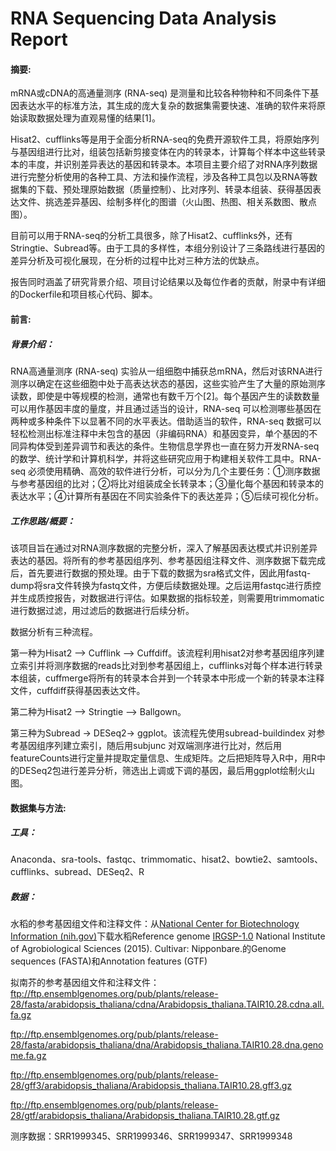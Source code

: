 # **RNA Sequencing Data Analysis Report**
#### **摘要:**

mRNA或cDNA的高通量测序 (RNA-seq) 是测量和比较各种物种和不同条件下基因表达水平的标准方法，其生成的庞大复杂的数据集需要快速、准确的软件来将原始读取数据处理为直观易懂的结果[1]。

Hisat2、cufflinks等是用于全面分析RNA-seq的免费开源软件工具，将原始序列与基因组进行比对，组装包括新剪接变体在内的转录本，计算每个样本中这些转录本的丰度，并识别差异表达的基因和转录本。本项目主要介绍了对RNA序列数据进行完整分析使用的各种工具、方法和操作流程，涉及各种工具包以及RNA等数据集的下载、预处理原始数据（质量控制）、比对序列、转录本组装、获得基因表达文件、挑选差异基因、绘制多样化的图谱（火山图、热图、相关系数图、散点图）。

目前可以用于RNA-seq的分析工具很多，除了Hisat2、cufflinks外，还有Stringtie、Subread等。由于工具的多样性，本组分别设计了三条路线进行基因的差异分析及可视化展现，在分析的过程中比对三种方法的优缺点。

报告同时涵盖了研究背景介绍、项目讨论结果以及每位作者的贡献，附录中有详细的Dockerfile和项目核心代码、脚本。

#### **前言:**

##### **背景介绍：**

RNA高通量测序 (RNA-seq) 实验从一组细胞中捕获总mRNA，然后对该RNA进行测序以确定在这些细胞中处于高表达状态的基因，这些实验产生了大量的原始测序读数，即使是中等规模的检测，通常也有数千万个[2]。每个基因产生的读数数量可以用作基因丰度的量度，并且通过适当的设计，RNA-seq 可以检测哪些基因在两种或多种条件下以显著不同的水平表达。借助适当的软件，RNA-seq 数据可以轻松检测出标准注释中未包含的基因（非编码RNA）和基因变异，单个基因的不同异构体受到差异调节和表达的条件。生物信息学界也一直在努力开发RNA-seq 的数学、统计学和计算机科学，并将这些研究应用于构建相关软件工具中。RNA-seq 必须使用精确、高效的软件进行分析，可以分为几个主要任务：①测序数据与参考基因组的比对；②将比对组装成全长转录本；③量化每个基因和转录本的表达水平；④计算所有基因在不同实验条件下的表达差异；⑤后续可视化分析。

##### **工作思路/概要：**

该项目旨在通过对RNA测序数据的完整分析，深入了解基因表达模式并识别差异表达的基因。将所有的参考基因组序列、参考基因组注释文件、测序数据下载完成后，首先要进行数据的预处理。由于下载的数据为sra格式文件，因此用fastq-dump将sra文件转换为fastq文件，方便后续数据处理。之后运用fastqc进行质控并生成质控报告，对数据进行评估。如果数据的指标较差，则需要用trimmomatic进行数据过滤，用过滤后的数据进行后续分析。

数据分析有三种流程。

第一种为Hisat2 –> Cufflink –> Cuffdiff。该流程利用hisat2对参考基因组序列建立索引并将测序数据的reads比对到参考基因组上，cufflinks对每个样本进行转录本组装，cuffmerge将所有的转录本合并到一个转录本中形成一个新的转录本注释文件，cuffdiff获得基因表达文件。

第二种为Hisat2 –> Stringtie –> Ballgown。

第三种为Subread -> DESeq2-> ggplot。该流程先使用subread-buildindex 对参考基因组序列建立索引，随后用subjunc 对双端测序进行比对，然后用featureCounts进行定量并提取定量信息、生成矩阵。之后把矩阵导入R中，用R中的DESeq2包进行差异分析，筛选出上调或下调的基因，最后用ggplot绘制火山图。

#### **数据集与方法:**

##### **工具：**

Anaconda、sra-tools、fastqc、trimmomatic、hisat2、bowtie2、samtools、cufflinks、subread、DESeq2、R

##### **数据：**

水稻的参考基因组文件和注释文件：从[National Center for Biotechnology Information (nih.gov)](https://www.ncbi.nlm.nih.gov/)下载水稻Reference genome [IRGSP-1.0](https://www.ncbi.nlm.nih.gov/datasets/genome/GCF_001433935.1/) National Institute of Agrobiological Sciences (2015). Cultivar: Nipponbare.的Genome sequences (FASTA)和Annotation features (GTF)

拟南芥的参考基因组文件和注释文件：ftp://ftp.ensemblgenomes.org/pub/plants/release-28/fasta/arabidopsis_thaliana/cdna/Arabidopsis_thaliana.TAIR10.28.cdna.all.fa.gz

ftp://ftp.ensemblgenomes.org/pub/plants/release-28/fasta/arabidopsis_thaliana/dna/Arabidopsis_thaliana.TAIR10.28.dna.genome.fa.gz

ftp://ftp.ensemblgenomes.org/pub/plants/release-28/gff3/arabidopsis_thaliana/Arabidopsis_thaliana.TAIR10.28.gff3.gz

ftp://ftp.ensemblgenomes.org/pub/plants/release-28/gtf/arabidopsis_thaliana/Arabidopsis_thaliana.TAIR10.28.gtf.gz

测序数据：SRR1999345、SRR1999346、SRR1999347、SRR1999348
